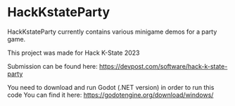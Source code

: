 # HackKstateParty
HackKstateParty currently contains various minigame demos for a party game.

This project was made for Hack K-State 2023

Submission can be found here: https://devpost.com/software/hack-k-state-party

You need to download and run Godot (.NET version) in order to run this code
You can find it here: https://godotengine.org/download/windows/

